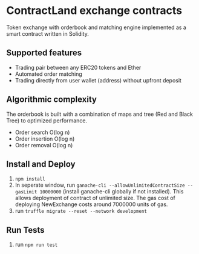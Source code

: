 # ContractLand exchange contracts
Token exchange with orderbook and matching engine implemented as a smart contract written in Solidity.

## Supported features
* Trading pair between any ERC20 tokens and Ether
* Automated order matching
* Trading directly from user wallet (address) without upfront deposit

## Algorithmic complexity
The orderbook is built with a combination of maps and tree (Red and Black Tree) to optimized performance.

* Order search O(log n)
* Order insertion O(log n)
* Order removal O(log n)

## Install and Deploy
1. `npm install`
2. In seperate window, run `ganache-cli --allowUnlimitedContractSize --gasLimit 10000000` (install ganache-cli globally if not installed). This allows deployment of contract of unlimited size. The gas cost of deploying NewExchange costs around 7000000 units of gas.
3. run `truffle migrate --reset --network development`

## Run Tests
1. run `npm run test`
